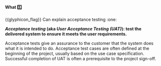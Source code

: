 <div id="title">

#### What :one:

</div>
<span id="outcomes">{{glyphicon_flag}} Can explain acceptance testing :one:</span>

<div id="body">

**_Acceptance testing_ (aka _User Acceptance Testing (UAT)_): test the delivered system to ensure it meets the user requirements.**

Acceptance tests give an assurance to the customer that the system does what it is intended to do. Acceptance test cases are often defined at the beginning of the project, usually based on the use case specification. Successful completion of UAT is often a prerequisite to the project sign-off.

</div>

<div id="extras">
</div>